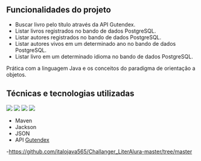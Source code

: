 
## Funcionalidades do projeto 

 - Buscar livro pelo título através da API Gutendex.
 - Listar livros registrados no bando de dados PostgreSQL.
 - Listar autores registrados no bando de dados PostgreSQL.
 - Listar autores vivos em um determinado ano no bando de dados PostgreSQL.
 - Listar livro em um determinado idioma no bando de dados PostgreSQL.

Prática com a linguagem Java e os conceitos do paradigma de orientação a objetos.

 ## Técnicas e tecnologias utilizadas
![](https://img.shields.io/badge/Java-ED8B00?style=for-the-badge&logo=openjdk&logoColor=white) ![](https://img.shields.io/badge/Intellij%20Idea-000?logo=intellij-idea&style=for-the-badge) ![](https://img.shields.io/badge/SpringBoot-6DB33F?style=flat-square&logo=Spring&logoColor=white) ![](https://img.shields.io/badge/postgresql-4169e1?style=for-the-badge&logo=postgresql&logoColor=white)
- Maven
- Jackson
- JSON
- API [Gutendex](https://gutendex.com/)

-https://github.com/italojava565/Challanger_LiterAlura-master/tree/master
